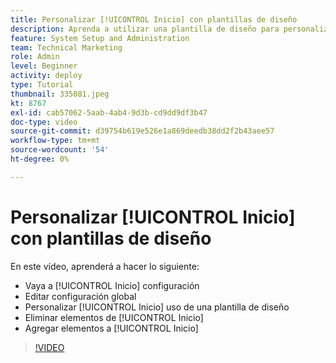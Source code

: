 ```yaml
---
title: Personalizar [!UICONTROL Inicio] con plantillas de diseño
description: Aprenda a utilizar una plantilla de diseño para personalizar [!UICONTROL Inicio] mediante la adición o eliminación de campos.
feature: System Setup and Administration
team: Technical Marketing
role: Admin
level: Beginner
activity: deploy
type: Tutorial
thumbnail: 335081.jpeg
kt: 8767
exl-id: cab57062-5aab-4ab4-9d3b-cd9dd9df3b47
doc-type: video
source-git-commit: d39754b619e526e1a869deedb38dd2f2b43aee57
workflow-type: tm+mt
source-wordcount: '54'
ht-degree: 0%

---
```


# Personalizar [!UICONTROL Inicio] con plantillas de diseño

En este vídeo, aprenderá a hacer lo siguiente:

* Vaya a [!UICONTROL Inicio] configuración
* Editar configuración global
* Personalizar [!UICONTROL Inicio] uso de una plantilla de diseño
* Eliminar elementos de [!UICONTROL Inicio]
* Agregar elementos a [!UICONTROL Inicio]

>[!VIDEO](https://video.tv.adobe.com/v/335081/?quality=12)
